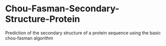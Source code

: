 # Chou-Fasman-Secondary-Structure-Protein
Prediction of the secondary structure of a protein sequence using the basic chou-fasman algorithm
